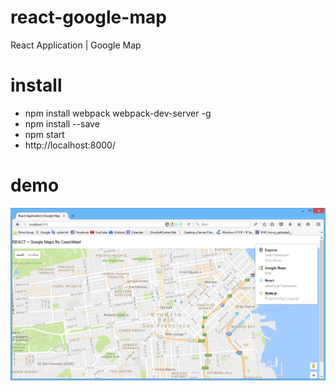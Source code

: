 # react-google-map
React Application | Google Map

# install
- npm install webpack webpack-dev-server -g
- npm install --save
- npm start
- http://localhost:8000/

# demo
![React Application | Google Map](./images/2016-08-23_0-42-02.png)